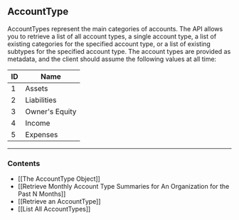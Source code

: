 ## AccountType


AccountTypes represent the main categories of accounts. The API allows you to retrieve a list of all account types, a single account type, a list of existing categories for the specified account type, or a list of existing subtypes for the specified account type. The account types are provided as metadata, and the client should assume the following values at all time:

|ID|Name|
|--|--------------|
|1|Assets|
|2|Liabilities|
|3|Owner's Equity|
|4|Income|
|5|Expenses|
___
### Contents
- [[The AccountType Object]]
- [[Retrieve Monthly Account Type Summaries for An Organization for the Past N Months]]
- [[Retrieve an AccountType]]
- [[List All AccountTypes]]
